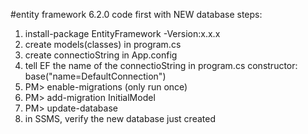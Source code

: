 #entity framework 6.2.0
code first with NEW database
steps:
1. install-package EntityFramework -Version:x.x.x
2. create models(classes) in program.cs
3. create connectioString in App.config
4. tell EF the name of the connectioString in program.cs constructor: base("name=DefaultConnection")
5. PM> enable-migrations (only run once)
6. PM> add-migration InitialModel
7. PM> update-database
8. in SSMS, verify the new database just created

